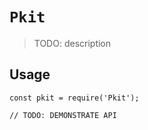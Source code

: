 # `Pkit`

> TODO: description

## Usage

```
const pkit = require('Pkit');

// TODO: DEMONSTRATE API
```
